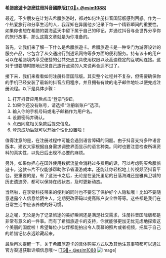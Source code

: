 **希腊旅遊卡怎麽註冊抖音國際版[[TG💪+ @esim1088](https://t.me/s/esim1088)]**

最近，不少朋友在计划去希腊旅游时，都对如何注册抖音国际版感到困惑。作为一个热爱旅行和分享生活的人，我深知在异国他乡记录下每一个精彩瞬间的重要性。如果你也想在希腊的碧海蓝天中留下属于自己的印记，并通过抖音与全世界分享你的旅行故事，那么这篇文章就是为你准备的。

首先，让我们来了解一下什么是希腊旅遊卡。希腊旅遊卡是一种专门为游客设计的服务产品，它包含了从交通出行到通讯网络等多方面的便利服务。持有该卡的用户可以在希腊境内享受便捷的公共交通工具使用权限以及高速稳定的互联网连接。这对于想要随时随地记录自己旅行点滴的人来说再合适不过了。

接下来，我们来看看如何注册抖音国际版。其实整个过程并不复杂，但需要确保你的手机已经安装了最新的抖音应用程序，并且拥有有效的电子邮件地址以便完成注册流程。以下是具体步骤：

1. 打开抖音应用后点击“登录”按钮。
2. 如果你还没有账号，请选择“注册新账户”选项。
3. 输入你的手机号码或电子邮箱作为用户名。
4. 设置密码并确认。
5. 点击同意相关条款后提交信息。
6. 登录成功后就可以开始个性化设置啦！

值得注意的是，在注册过程中可能会遇到语言障碍的问题。由于抖音支持多种语言版本，建议大家根据自身需求调整界面显示的语言种类。同时也要注意检查所填资料的真实性，以免日后出现不必要的麻烦。

另外，如果你担心在国外使用数据流量会消耗过多费用的话，可以考虑购买希腊旅遊卡。这款卡片不仅能够帮助你节省漫游成本，还能让你轻松地上传视频至抖音平台。更重要的是，有了这张卡之后，无论是在圣托里尼的日落海滩还是雅典卫城的历史遗迹旁，都可以保持在线状态，及时更新动态。

当然啦，在享受科技带来的便利的同时也不要忘了保护好个人隐私哦！比如不要随意透露个人信息给陌生人，定期更改密码以提高账户安全性等等。这些都是我们在日常生活中应该养成的好习惯。

总之呢，无论是为了记录旅途的美好瞬间还是满足社交需求，注册抖音国际版都是非常有意义的一件事。而有了希腊旅遊卡的支持，你就能够更加无忧无虑地探索这个美丽的国度啦！希望每位小伙伴都能拍出令人羡慕的照片或者视频，把属于自己的希腊记忆永远珍藏起来。

最后再次提醒一下，关于希腊旅遊卡的具体购买方式以及其他注意事项都可以通过官方渠道获取详细信息哦～ [[TG💪+ @esim1088](https://t.me/s/esim1088) ![Image](https://i.postimg.cc/4NQfJmqS/Snipaste-2025-05-13-00-14-12.png)]